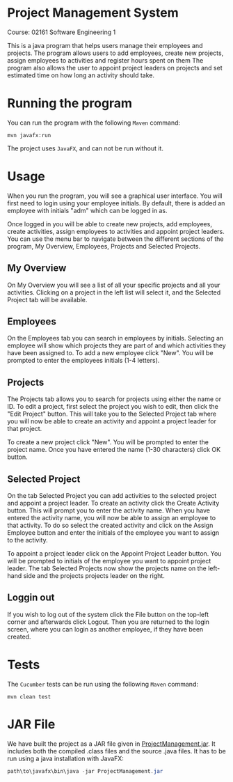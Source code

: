 # Project Management System
Course: 02161 Software Engineering 1

This is a java program that helps users manage their employees and projects.
The program allows users to add employees, create new projects, assign employees to activities and register hours spent on them
The program also allows the user to appoint project leaders on projects and set estimated time on how long an activity should take.

# Running the program
You can run the program with the following ``Maven`` command:
```maven
mvn javafx:run
```
The project uses ``JavaFX``, and can not be run without it.

# Usage
When you run the program, you will see a graphical user interface. You will first need to login using your employee initials. By default, there is added an employee with initials "adm" which can be logged in as.

Once logged in you will be able to create new projects, add employees, create activities, assign employees to activities and appoint project leaders.
You can use the menu bar to navigate between the different sections of the program, My Overview, Employees, Projects and Selected Projects.

## My Overview
On My Overview you will see a list of all your specific projects and all your activities. Clicking on a project in the left list will select it, and the Selected Project tab will be available.

## Employees
On the Employees tab you can search in employees by initials. Selecting an employee will show which projects they are part of and which activities they have been assigned to. To add a new employee click "New". You will be prompted to enter the employees initials (1-4 letters).

## Projects
The Projects tab allows you to search for projects using either the name or ID. To edit a project, first select the project you wish to edit, then click the "Edit Project" button. This will take you to the Selected Project tab where you will now be able to create an activity and appoint a project leader for that project.

To create a new project click "New". You will be prompted to enter the project name. Once you have entered the name (1-30 characters) click OK button.

## Selected Project
On the tab Selected Project you can add activities to the selected project and appoint a project leader. 
To create an activity click the Create Activity button. This will prompt you to enter the activity name. When you have entered the activity name, you will now be able to assign an employee to that activity.
To do so select the created activity and click on the Assign Employee button and enter the initials of the employee you want to assign to the activity.

To appoint a project leader click on the Appoint Project Leader button. You will be prompted to initials of the employee you want to appoint project leader.
The tab Selected Projects now show the projects name on the left-hand side and the projects projects leader on the right.

## Loggin out
If you wish to log out of the system click the File button on the top-left corner and afterwards click Logout. Then you are returned to the login screen, where you can login as another employee, if they have been created.

# Tests
The ``Cucumber`` tests can be run using the following ``Maven`` command:
```maven
mvn clean test
```

# JAR File
We have built the project as a JAR file given in [ProjectManagement.jar](ProjectManagement.jar). It includes both the compiled .class files and the source .java files. It has to be run using a java installation with JavaFX:
```powershell
path\to\javafx\bin\java -jar ProjectManagement.jar
```